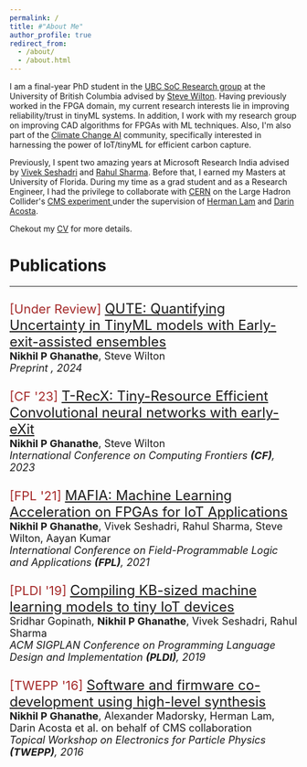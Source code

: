 ```yaml
---
permalink: /
title: #"About Me"
author_profile: true
redirect_from: 
  - /about/
  - /about.html
---
```


I am a final-year PhD student in the [UBC SoC Research group](https://soc.ece.ubc.ca/) at the University of British Columbia advised by [Steve Wilton](https://people.ece.ubc.ca/~stevew/). Having previously worked in the FPGA domain, my current research interests lie in improving reliability/trust in tinyML systems. In addition, I work with my research group on improving CAD algorithms for FPGAs with ML techniques. Also, I'm also part of the [Climate Change AI](https://community.climatechange.ai/home) community, specifically interested in harnessing the power of IoT/tinyML for efficient carbon capture.

Previously, I spent two amazing years at Microsoft Research India advised by [Vivek Seshadri](https://www.microsoft.com/en-us/research/people/visesha/) and [Rahul Sharma](https://www.microsoft.com/en-us/research/people/rahsha/). Before that, I earned my Masters at University of Florida. During my time as a grad student and as a Research Engineer, I had the privilege to collaborate with [CERN](https://home.cern/) on the Large Hadron Collider's [CMS experiment ](https://cms.cern/) under the supervision of [Herman Lam](https://www.ece.ufl.edu/people/faculty/herman-lam/) and [Darin Acosta](https://www.phys.ufl.edu/~acosta/).  


Chekout my [CV](https://nikhilghanathe.github.io/files/NikhilPratapGhanatheCV.pdf) for more details.




<h1> Publications </h1>
<hr>

<p style="font-size:24px"> <span style="color:brown;font-size:22px">[Under Review] </span><a href=" ">QUTE: Quantifying Uncertainty in TinyML models with Early-exit-assisted ensembles</a><br><span style="font-size:18px"><b>Nikhil P Ghanathe</b>, Steve Wilton <br><em>Preprint <b></b>, 2024</em></span> </p>

<p style="font-size:24px"> <span style="color:brown;font-size:22px">[CF '23] </span><a href="https://arxiv.org/abs/2207.06613">T-RecX: Tiny-Resource Efficient Convolutional neural networks with early-eXit</a><br><span style="font-size:18px"><b>Nikhil P Ghanathe</b>, Steve Wilton <br><em>International Conference on Computing Frontiers <b>(CF)</b>, 2023</em></span> </p>

<p style="font-size:24px"> <span style="color:brown;font-size:22px">[FPL '21] </span><a href="https://arxiv.org/abs/2107.03653">MAFIA: Machine Learning Acceleration on FPGAs for IoT Applications</a><br><span style="font-size:18px"><b>Nikhil P Ghanathe</b>, Vivek Seshadri, Rahul Sharma, Steve Wilton, Aayan Kumar <br><em>International Conference on Field-Programmable Logic and Applications <b>(FPL)</b>, 2021</em></span> </p>


<p style="font-size:24px"> <span style="color:brown;font-size:22px">[PLDI '19] </span><a href="https://www.microsoft.com/en-us/research/uploads/prod/2018/10/pldi19-SeeDot.pdf">Compiling KB-sized machine learning models to tiny IoT devices</a><br><span style="font-size:18px"> Sridhar Gopinath, <b>Nikhil P Ghanathe</b>, Vivek Seshadri, Rahul Sharma <br><em>ACM SIGPLAN Conference on Programming Language Design and Implementation <b>(PLDI)</b>, 2019</em></span> </p>

<p style="font-size:24px"> <span style="color:brown;font-size:22px">[TWEPP '16] </span><a href="https://iopscience.iop.org/article/10.1088/1748-0221/12/01/C01083">Software and firmware co-development using high-level synthesis</a><br><span style="font-size:18px"> <b>Nikhil P Ghanathe</b>, Alexander Madorsky, Herman Lam, Darin Acosta et al. on behalf of CMS collaboration <br><em>Topical Workshop on Electronics for Particle Physics <b>(TWEPP)</b>, 2016</em></span> </p>